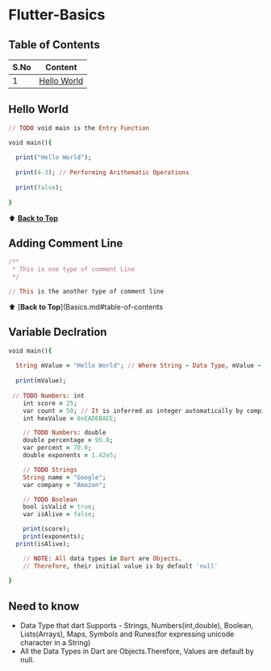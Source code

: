 # Flutter-Basics

## Table of Contents

| S.No | Content |
| --------	 | ------------ |
| 1 | [Hello World](Basics.md#adding-comment-line) |

## Hello World

```ruby
// TODO void main is the Entry Function

void main(){
  
  print("Hello World");
  
  print(4-3); // Performing Arithematic Operations
  
  print(false);
  
}
```  
:arrow_up: [__Back to Top__](Basics.md#table-of-contents)

## Adding Comment Line

```ruby
/**
 * This is one type of comment Line
 */

// This is the another type of comment line
```
:arrow_up: [__Back to Top__](Basics.md#table-of-contents 

## Variable Declration

```ruby
void main(){
  
  String mValue = "Hello World"; // Where String - Data Type, mValue - Variable Name and "Hello World" - Value
  
  print(mValue);
 
 // TODO Numbers: int
	int score = 25;
	var count = 50; // It is inferred as integer automatically by compiler
	int hexValue = 0xEADEBAEE;

	// TODO Numbers: double
	double percentage = 95.0;
	var percent = 70.0;
	double exponents = 1.42e5; 

	// TODO Strings
	String name = "Google";
	var company = "Amazon";

	// TODO Boolean
	bool isValid = true;
	var isAlive = false;

	print(score);
	print(exponents);
  print(isAlive);

	// NOTE: All data types in Dart are Objects.
	// Therefore, their initial value is by default 'null'
  
}
```

## Need to know

- Data Type that dart Supports - Strings, Numbers(int,double), Boolean, Lists(Arrays), Maps, Symbols and Runes(for expressing unicode character in a String)
- All the Data Types in Dart are Objects.Therefore, Values are default by null.
